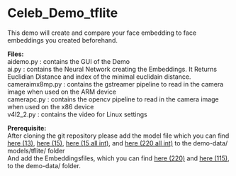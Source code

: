 # Celeb_Demo_tflite
This demo will create and compare your face embedding to face embeddings you created beforehand. 

**Files:**<br/>
aidemo.py       : contains the GUI of the Demo<br/>
ai.py           : contains the Neural Network creating the Embeddings. It Returns Euclidian Distance and index of the minimal euclidain distance.<br/>
cameraimx8mp.py : contains the gstreamer pipeline to read in the camera image when used on the ARM device<br/>
camerapc.py     : contains the opencv pipeline to read in the camera image when used on the x86 device<br/>
v4l2_2.py       : contains the video for Linux settings<br/>

**Prerequisite:**<br/>
After cloning the git repository please add the model file which you can find [here (13)](https://mega.nz/file/kZkziCqT#hddnG2MoEWf4YqDfQUSyyJgzraCN_Dh-DOsspy5D2zY), [here (15)](https://mega.nz/file/4B0BjKhA#gOoGpmufVrbY3EJ1Zv6Jks9aSKBJnDRZ6w9NbVnVKPQ), [here (15 all int)](https://mega.nz/file/5c1BBaxK#j-CCgjag5hsjoyBh4QYz5rwdq1CLPCTVzxD4WVAS0RY), and [here (220 all int)](https://mega.nz/file/NRshSYaD#j-CCgjag5hsjoyBh4QYz5rwdq1CLPCTVzxD4WVAS0RY) to the demo-data/
models/tflite/ folder<br/>
And add the Embeddingsfiles, which you can find [here (220)](https://mega.nz/file/NZ8D3KLb#xaR7Ke60CToLFwGBw70vTn77gAf6gmRiDx-yL2hBDOc) and [here (115)](https://mega.nz/file/8B8nlCyI#hMzHx0KG2Ve20WqjMlFjRS6wv39Zern32eM__yQDwIw), to the demo-data/ folder. 





